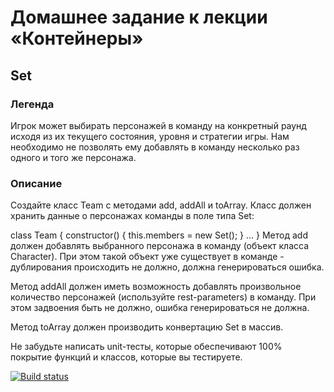 # Домашнее задание к лекции «Контейнеры»

## Set
### Легенда
Игрок может выбирать персонажей в команду на конкретный раунд исходя из их текущего состояния, уровня и стратегии игры. Нам необходимо не позволять ему добавлять в команду несколько раз одного и того же персонажа.

### Описание
Создайте класс Team с методами add, addAll и toArray. Класс должен хранить данные о персонажах команды в поле типа Set:

class Team {
    constructor() {
        this.members = new Set();
    }
    ...
}
Метод add должен добавлять выбранного персонажа в команду (объект класса Character). При этом такой объект уже существует в команде - дублирования происходить не должно, должна генерироваться ошибка.

Метод addAll должен иметь возможность добавлять произвольное количество персонажей (используйте rest-parameters) в команду. При этом задвоения быть не должно, ошибка генерироваться не должна.

Метод toArray должен производить конвертацию Set в массив.

Не забудьте написать unit-тесты, которые обеспечивают 100% покрытие функций и классов, которые вы тестируете.

[![Build status](https://ci.appveyor.com/api/projects/status/uba0g3r6r7gd5q2e?svg=true)](https://ci.appveyor.com/project/Kelias1/ajs-set)
